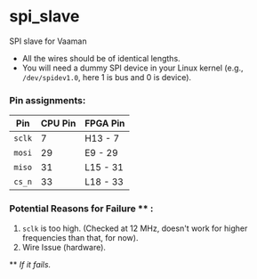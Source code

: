 # spi_slave
SPI slave for Vaaman 
- All the wires should be of identical lengths. 
- You will need a dummy SPI device in your Linux kernel (e.g., `/dev/spidev1.0`, here 1 is bus and 0 is device).
### Pin assignments:

| Pin    | CPU Pin | FPGA Pin |
|---------|-------------|---------------|
|`sclk`  |7              |H13 - 7    |
|`mosi`|29       |E9 - 29|
|`miso`|31|L15 - 31|
|`cs_n`|33|L18 - 33|

### Potential Reasons for Failure ** :
1. `sclk` is too high. (Checked at 12 MHz, doesn't work for higher frequencies than that, for now).
2. Wire Issue (hardware).

** *If it fails.*
